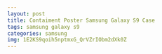 ```yaml
---
layout: post
title: Contaiment Poster Samsung Galaxy S9 Case
tags: samsung galaxy s9
categories: samsung
img: 1E2KS9qoih5nptmxG_QrVZrIObm2dXk0Z
---
```

